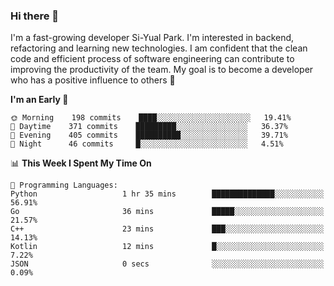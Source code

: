 ### Hi there 👋


I'm a fast-growing developer Si-Yual Park. I'm interested in backend, refactoring and learning new technologies. I am confident that the clean code and efficient process of software engineering can contribute to improving the productivity of the team. My goal is to become a developer who has a positive influence to others 🔭

<!--START_SECTION:waka-->
**I'm an Early 🐤** 

```text
🌞 Morning    198 commits    ████░░░░░░░░░░░░░░░░░░░░░   19.41% 
🌆 Daytime    371 commits    █████████░░░░░░░░░░░░░░░░   36.37% 
🌃 Evening    405 commits    ██████████░░░░░░░░░░░░░░░   39.71% 
🌙 Night      46 commits     █░░░░░░░░░░░░░░░░░░░░░░░░   4.51%

```


📊 **This Week I Spent My Time On** 

```text
💬 Programming Languages: 
Python                   1 hr 35 mins        ██████████████░░░░░░░░░░░   56.91% 
Go                       36 mins             █████░░░░░░░░░░░░░░░░░░░░   21.57% 
C++                      23 mins             ███░░░░░░░░░░░░░░░░░░░░░░   14.13% 
Kotlin                   12 mins             █░░░░░░░░░░░░░░░░░░░░░░░░   7.22% 
JSON                     0 secs              ░░░░░░░░░░░░░░░░░░░░░░░░░   0.09%

```


<!--END_SECTION:waka-->
